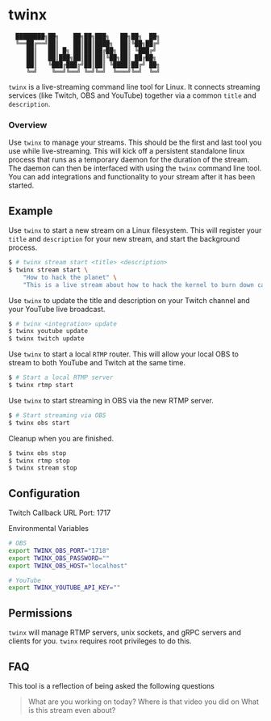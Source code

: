 # twinx

```
  ████████╗██╗    ██╗██╗███╗   ██╗██╗  ██╗
  ╚══██╔══╝██║    ██║██║████╗  ██║╚██╗██╔╝
     ██║   ██║ █╗ ██║██║██╔██╗ ██║ ╚███╔╝
     ██║   ██║███╗██║██║██║╚██╗██║ ██╔██╗
     ██║   ╚███╔███╔╝██║██║ ╚████║██╔╝ ██╗
     ╚═╝    ╚══╝╚══╝ ╚═╝╚═╝  ╚═══╝╚═╝  ╚═╝
```

`twinx` is a live-streaming command line tool for Linux. 
It connects streaming services (like Twitch, OBS and YouTube) together via a common `title` and `description`.

### Overview

Use `twinx` to manage your streams.
This should be the first and last tool you use while live-streaming.
This will kick off a persistent standalone linux process that runs as a temporary daemon for the duration of the stream.
The daemon can then be interfaced with using the `twinx` command line tool.
You can add integrations and functionality to your stream after it has been started.

## Example

Use `twinx` to start a new stream on a Linux filesystem.
This will register your `title` and `description` for your new stream, and start the background process.

```bash 
$ # twinx stream start <title> <description>
$ twinx stream start \
    "How to hack the planet" \
    "This is a live stream about how to hack the kernel to burn down capitalism"
```

Use `twinx` to update the title and description on your Twitch channel and your YouTube live broadcast.

```bash 
$ # twinx <integration> update 
$ twinx youtube update
$ twinx twitch update
```

Use `twinx` to start a local `RTMP` router.
This will allow your local OBS to stream to both YouTube and Twitch at the same time.

```bash
$ # Start a local RTMP server
$ twinx rtmp start
```

Use `twinx` to start streaming in OBS via the new RTMP server.

```bash 
$ # Start streaming via OBS
$ twinx obs start
```

Cleanup when you are finished.

```bash 
$ twinx obs stop
$ twinx rtmp stop
$ twinx stream stop
```

## Configuration

Twitch Callback URL Port: 1717

Environmental Variables

```bash
# OBS
export TWINX_OBS_PORT="1718"
export TWINX_OBS_PASSWORD=""
export TWINX_OBS_HOST="localhost"

# YouTube
export TWINX_YOUTUBE_API_KEY=""
```

## Permissions

`twinx` will manage RTMP servers, unix sockets, and gRPC servers and clients for you.
`twinx` requires root privileges to do this.

## FAQ

This tool is a reflection of being asked the following questions

> What are you working on today?
> Where is that video you did on <thing>
> What is this stream even about?


